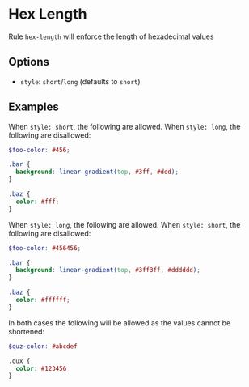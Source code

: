 # Hex Length

Rule `hex-length` will enforce the length of hexadecimal values

## Options

* `style`: `short`/`long` (defaults to `short`)

## Examples

When `style: short`, the following are allowed. When `style: long`, the following are disallowed:

```scss
$foo-color: #456;

.bar {
  background: linear-gradient(top, #3ff, #ddd);
}

.baz {
  color: #fff;
}
```

When `style: long`, the following are allowed. When `style: short`, the following are disallowed:

```scss
$foo-color: #456456;

.bar {
  background: linear-gradient(top, #3ff3ff, #dddddd);
}

.baz {
  color: #ffffff;
}
```

In both cases the following will be allowed as the values cannot be shortened:

```scss
$quz-color: #abcdef

.qux {
  color: #123456
}
```
